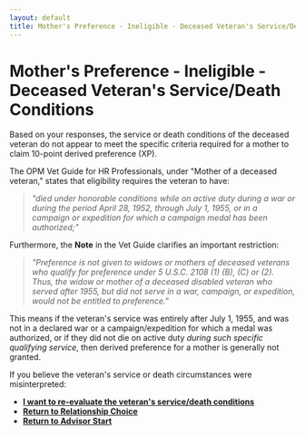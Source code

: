 ```yaml
---
layout: default
title: Mother's Preference - Ineligible - Deceased Veteran's Service/Death Conditions
---
```


# Mother's Preference - Ineligible - Deceased Veteran's Service/Death Conditions

Based on your responses, the service or death conditions of the deceased veteran do not appear to meet the specific criteria required for a mother to claim 10-point derived preference (XP).

The OPM Vet Guide for HR Professionals, under "Mother of a deceased veteran," states that eligibility requires the veteran to have:

> *"died under honorable conditions while on active duty during a war or during the period April 28, 1952, through July 1, 1955, or in a campaign or expedition for which a campaign medal has been authorized;"*

Furthermore, the **Note** in the Vet Guide clarifies an important restriction:

> *"Preference is not given to widows or mothers of deceased veterans who qualify for preference under 5 U.S.C. 2108 (1) (B), (C) or (2). Thus, the widow or mother of a deceased disabled veteran who served after 1955, but did not serve in a war, campaign, or expedition, would not be entitled to preference."*

This means if the veteran's service was entirely after July 1, 1955, and was not in a declared war or a campaign/expedition for which a medal was authorized, or if they did not die on active duty *during such specific qualifying service*, then derived preference for a mother is generally not granted.

If you believe the veteran's service or death circumstances were misinterpreted:
* [**I want to re-evaluate the veteran's service/death conditions**](./derived_mother_deceased_vetdeathcond.md)
* [**Return to Relationship Choice**](./derived_intro.md)
* [**Return to Advisor Start**](./start.md)
